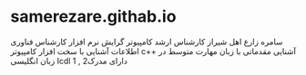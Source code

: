 # samerezare.githab.io

سامره زارع
اهل شیراز
کارشناس ارشد کامپیوتر گرایش نرم افزار
کارشناس فناوری اطلاعات
آشنایی با سخت افزار کامپیوتر
c++ آشنایی مقدماتی با زبان 
مهارت متوسط در زبان انگلیسی
Icdl 1 , 2دارای مدرک 
